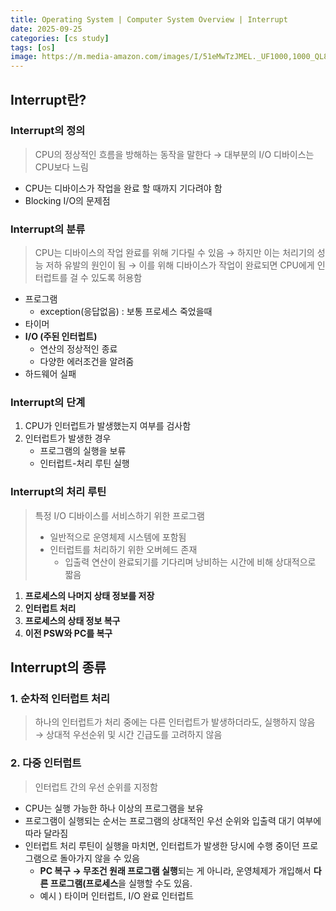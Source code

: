 ```yaml
---
title: Operating System | Computer System Overview | Interrupt
date: 2025-09-25 
categories: [cs study]
tags: [os]
image: https://m.media-amazon.com/images/I/51eMwTzJMEL._UF1000,1000_QL80_.jpg
---
```


## **Interrupt란?**

### **Interrupt의 정의**

> CPU의 정상적인 흐름을 방해하는 동작을 말한다
→ 대부분의 I/O 디바이스는 CPU보다 느림
> 
- CPU는 디바이스가 작업을 완료 할 때까지 기다려야 함
- Blocking I/O의 문제점

### **Interrupt의 분류**

> CPU는 디바이스의 작업 완료를 위해 기다릴 수 있음
→ 하지만 이는 처리기의 성능 저하 유발의 원인이 됨
→ 이를 위해 디바이스가 작업이 완료되면 CPU에게 인터럽트를 걸 수 있도록 허용함
> 
- 프로그램
    - exception(응답없음) : 보통 프로세스 죽었을때
- 타이머
- **I/O (주된 인터럽트)**
    - 연산의 정상적인 종료
    - 다양한 에러조건을 알려줌
- 하드웨어 실패

### **Interrupt의 단계**

1. CPU가 인터럽트가 발생했는지 여부를 검사함
2. 인터럽트가 발생한 경우
    - 프로그램의 실행을 보류
    - 인터럽트-처리 루틴 실행

### **Interrupt의 처리 루틴**
> 특정 I/O 디바이스를 서비스하기 위한 프로그램
> 
> - 일반적으로 운영체제 시스템에 포함됨
> - 인터럽트를 처리하기 위한 오버헤드 존재
>     - 입출력 연산이 완료되기를 기다리며 낭비하는 시간에 비해 상대적으로 짧음
1. **프로세스의 나머지 상태 정보를 저장**
2. **인터럽트 처리** 
3. **프로세스의 상태 정보 복구**
4. **이전 PSW와 PC를 복구** 

## **Interrupt의 종류**

### **1. 순차적 인터럽트 처리**

> 하나의 인터럽트가 처리 중에는 다른 인터럽트가 발생하더라도, 실행하지 않음
→ 상대적 우선순위 및 시간 긴급도를 고려하지 않음
> 

### **2. 다중 인터럽트**

> 인터럽트 간의 우선 순위를 지정함
> 
- CPU는 실행 가능한 하나 이상의 프로그램을 보유
- 프로그램이 실행되는 순서는 프로그램의 상대적인 우선 순위와 입출력 대기 여부에 따라 달라짐
- 인터럽트 처리 루틴이 실행을 마치면, 인터럽트가 발생한 당시에 수행 중이던 프로그램으로 돌아가지 않을 수 있음
    - **PC 복구 → 무조건 원래 프로그램 실행**되는 게 아니라, 운영체제가 개입해서 **다른 프로그램(프로세스**을 실행할 수도 있음.
    - 예시 ) 타이머 인터럽트, I/O 완료 인터럽트